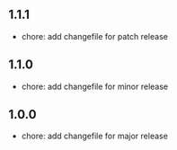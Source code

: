 ## 1.1.1

* chore: add changefile for patch release

## 1.1.0

* chore: add changefile for minor release

## 1.0.0

* chore: add changefile for major release
